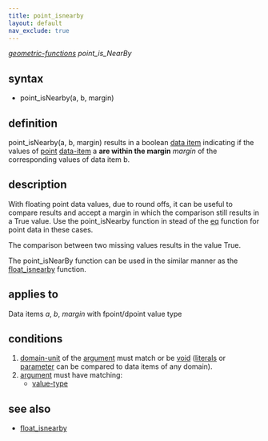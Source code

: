 ```yaml
---
title: point_isnearby
layout: default
nav_exclude: true
---
```

*[geometric-functions](geometric-functions) point_is_NearBy*

## syntax
- point_isNearby(a, b, margin)

## definition
point_isNearby(a, b, margin) results in a boolean [data item](https://github.com/ObjectVision/GeoDMS/wiki/data_item) indicating if the values of [point](point) [data-item](data-item) a <B>are within the margin</B> *margin* of the corresponding values of data item b.

## description

With floating point data values, due to round offs, it can be useful to compare results and accept a margin in which the comparison still results in a True value. Use the point_isNearby function in stead of the [eq](eq) function for point data in these cases.

The comparison between two missing values results in the value True.

The point_isNearBy function can be used in the similar manner as the [float_isnearby](float_isnearby) function.

## applies to

Data items *a*, *b*, *margin* with fpoint/dpoint value type

## conditions

1. [domain-unit](domain-unit) of the [argument](argument) must match or be [void](void) ([literals](https://en.wikipedia.org/wiki/Literal_(computer_programming)%7Cliterals) or [parameter](parameter) can be compared to data items of any domain).
2. [argument](argument) must have matching:
   - [value-type](value-type)

## see also
- [float_isnearby](float_isnearby)